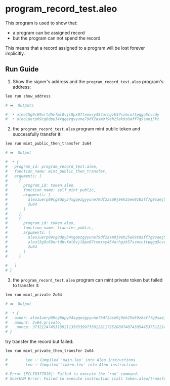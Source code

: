 # program_record_test.aleo

This program is used to show that:

- a program can be assigned record
- but the program can not spend the record

This means that a record assigned to a program will be lost forever implicitly.

## Run Guide

1. Show the signer's address and the `program_record_test.aleo` program's address:

```bash
leo run show_address

# ➡️  Outputs

#  • aleo15g9c69urtdhvfml0vjl8px07txmxsy454urhgzk57szmcuttpqgq5cvcdy
#  • aleo1uerp09cg8dpy34xgqezgyyune79df2asm9j9eh25ek9z8aff7g9saej5kt

```

2. the `program_record_test.aleo` program mint public token and successfully transfer it:

```bash
leo run mint_public_then_transfer 2u64

# ➡️  Output

#  • {
#   program_id: program_record_test.aleo,
#   function_name: mint_public_then_transfer,
#   arguments: [
#     {
#       program_id: token.aleo,
#       function_name: self_mint_public,
#       arguments: [
#         aleo1uerp09cg8dpy34xgqezgyyune79df2asm9j9eh25ek9z8aff7g9saej5kt,
#         2u64
#       ]
#     },
#     {
#       program_id: token.aleo,
#       function_name: transfer_public,
#       arguments: [
#         aleo1uerp09cg8dpy34xgqezgyyune79df2asm9j9eh25ek9z8aff7g9saej5kt,
#         aleo15g9c69urtdhvfml0vjl8px07txmxsy454urhgzk57szmcuttpqgq5cvcdy,
#         2u64
#       ]
#     }
  
#   ]
# }

```
3. the `program_record_test.aleo` program can mint private token but failed to transfer it:

```bash
leo run mint_private 2u64

# ➡️  Output

#  • {
#   owner: aleo1uerp09cg8dpy34xgqezgyyune79df2asm9j9eh25ek9z8aff7g9saej5kt.private,
#   amount: 2u64.private,
#   _nonce: 3732124745318921135953997350128117252880740743054453751221417898383984623395group.public
# }

```

try transfer the record but failed:

```bash
leo run mint_private_then_transfer 2u64

#        Leo ✅ Compiled 'main.leo' into Aleo instructions
#        Leo ✅ Compiled 'token.leo' into Aleo instructions

# Error [ECLI0377010]: Failed to execute the `run` command.
# SnarkVM Error: Failed to execute instruction (call token.aleo/transfer_private r1 self.signer r0 into r2 r3;): Input record for 'token.aleo' must belong to the signer
```



